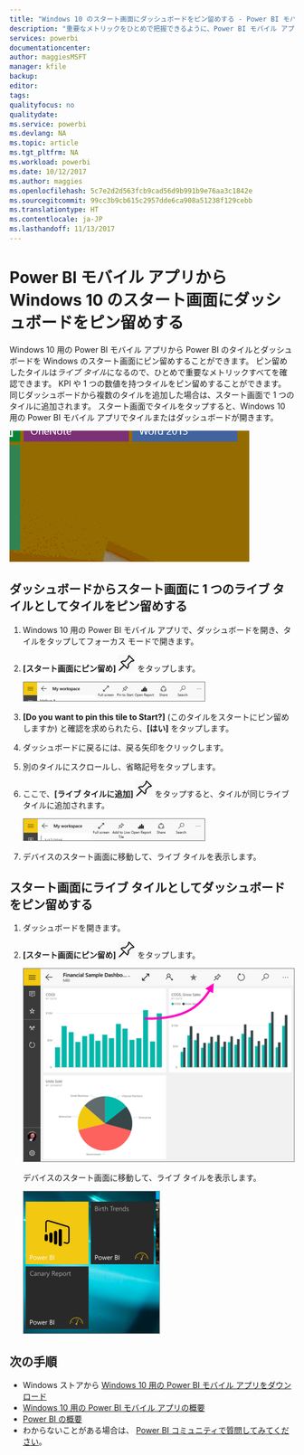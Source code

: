 ```yaml
---
title: "Windows 10 のスタート画面にダッシュボードをピン留めする - Power BI モバイル アプリ"
description: "重要なメトリックをひとめで把握できるように、Power BI モバイル アプリから Windows 10 のスタート画面に Power BI のダッシュボードをピン留めする方法について説明します。"
services: powerbi
documentationcenter: 
author: maggiesMSFT
manager: kfile
backup: 
editor: 
tags: 
qualityfocus: no
qualitydate: 
ms.service: powerbi
ms.devlang: NA
ms.topic: article
ms.tgt_pltfrm: NA
ms.workload: powerbi
ms.date: 10/12/2017
ms.author: maggies
ms.openlocfilehash: 5c7e2d2d563fcb9cad56d9b991b9e76aa3c1842e
ms.sourcegitcommit: 99cc3b9cb615c2957dde6ca908a51238f129cebb
ms.translationtype: HT
ms.contentlocale: ja-JP
ms.lasthandoff: 11/13/2017
---
```

# <a name="pin-a-dashboard-to-your-windows-10-start-screen-from-the-power-bi-mobile-app"></a>Power BI モバイル アプリから Windows 10 のスタート画面にダッシュボードをピン留めする
Windows 10 用の Power BI モバイル アプリから Power BI のタイルとダッシュボードを Windows のスタート画面にピン留めすることができます。 ピン留めしたタイルは*ライブ タイル*になるので、ひとめで重要なメトリックすべてを確認できます。 KPI や 1 つの数値を持つタイルをピン留めすることができます。 同じダッシュボードから複数のタイルを追加した場合は、スタート画面で 1 つのタイルに追加されます。 スタート画面でタイルをタップすると、Windows 10 用の Power BI モバイル アプリでタイルまたはダッシュボードが開きます。

![Windows のライブ タイル](media/mobile-pin-dashboard-start-screen-windows-10-phone-app/pbi_win10_livetile.gif)

## <a name="pin-tiles-to-your-start-screen-from-a-dashboard-as-one-live-tile"></a>ダッシュボードからスタート画面に 1 つのライブ タイルとしてタイルをピン留めする
1. Windows 10 用の Power BI モバイル アプリで、ダッシュボードを開き、タイルをタップしてフォーカス モードで開きます。
2. **[スタート画面にピン留め]** ![[スタート画面にピン留め] アイコン](media/mobile-pin-dashboard-start-screen-windows-10-phone-app/power-bi-windows-10-pin-start-icon.png) をタップします。
   
    ![Windows 10 モバイル アプリの上部のバー](media/mobile-pin-dashboard-start-screen-windows-10-phone-app/pbi_win10_pinstart.png)
3. **[Do you want to pin this tile to Start?]** (このタイルをスタートにピン留めしますか) と確認を求められたら、**[はい]** をタップします。
4. ダッシュボードに戻るには、戻る矢印をクリックします。
5. 別のタイルにスクロールし、省略記号をタップします。
6. ここで、**[ライブ タイルに追加]** ![[ライブ タイルに追加] アイコン](media/mobile-pin-dashboard-start-screen-windows-10-phone-app/power-bi-windows-10-pin-start-icon.png) をタップすると、タイルが同じライブ タイルに追加されます。
   
    ![Windows 10 モバイル アプリの上部のバー](media/mobile-pin-dashboard-start-screen-windows-10-phone-app/pbi_win10_addtolive.png)
7. デバイスのスタート画面に移動して、ライブ タイルを表示します。

## <a name="pin-a-dashboard-to-your-start-screen-as-a-live-tile"></a>スタート画面にライブ タイルとしてダッシュボードをピン留めする
1. ダッシュボードを開きます。
2. **[スタート画面にピン留め]** ![[スタート画面にピン留め] アイコン](media/mobile-pin-dashboard-start-screen-windows-10-phone-app/power-bi-windows-10-pin-start-icon.png) をタップします。
   
   ![Windows 10 モバイル アプリの上部のバー](media/mobile-pin-dashboard-start-screen-windows-10-phone-app/power-bi-windows-10-pin-start.png)
   
   デバイスのスタート画面に移動して、ライブ タイルを表示します。
   
   ![Windows 10 のライブ タイル](media/mobile-pin-dashboard-start-screen-windows-10-phone-app/pbi_win10ph_startscrn.png)

## <a name="next-steps"></a>次の手順
* Windows ストアから [Windows 10 用の Power BI モバイル アプリをダウンロード](http://go.microsoft.com/fwlink/?LinkID=526478)  
* [Windows 10 用の Power BI モバイル アプリの概要](mobile-windows-10-phone-app-get-started.md)  
* [Power BI の概要](service-get-started.md)
* わからないことがある場合は、 [Power BI コミュニティで質問してみてください](http://community.powerbi.com/)。

